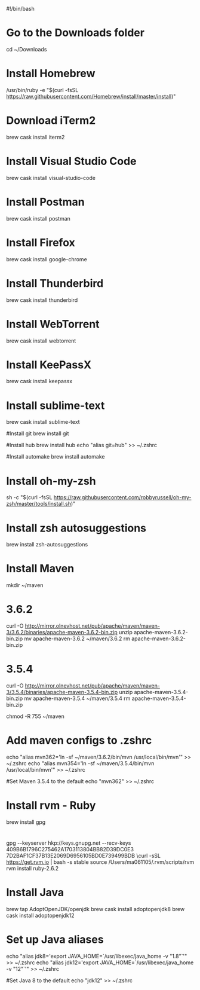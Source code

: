 #!/bin/bash

# Go to the Downloads folder
cd ~/Downloads

# Install Homebrew
/usr/bin/ruby -e "$(curl -fsSL https://raw.githubusercontent.com/Homebrew/install/master/install)"

# Download iTerm2
brew cask install iterm2

# Install Visual Studio Code
brew cask install visual-studio-code

# Install Postman
brew cask install postman

# Install Firefox
brew cask install google-chrome

# Install Thunderbird
brew cask install thunderbird

# Install WebTorrent
brew cask install webtorrent

# Install KeePassX
brew cask install keepassx

# Install sublime-text
brew cask install sublime-text

#Install git
brew install git

#Install hub
brew install hub
echo "alias git=hub" >> ~/.zshrc

#Install automake
brew install automake

# Install oh-my-zsh
sh -c "$(curl -fsSL https://raw.githubusercontent.com/robbyrussell/oh-my-zsh/master/tools/install.sh)"

# Install zsh autosuggestions
brew install zsh-autosuggestions

# Install Maven
mkdir ~/maven

# 3.6.2
curl -O http://mirror.olnevhost.net/pub/apache/maven/maven-3/3.6.2/binaries/apache-maven-3.6.2-bin.zip
unzip apache-maven-3.6.2-bin.zip
mv apache-maven-3.6.2 ~/maven/3.6.2
rm apache-maven-3.6.2-bin.zip

# 3.5.4
curl -O http://mirror.olnevhost.net/pub/apache/maven/maven-3/3.5.4/binaries/apache-maven-3.5.4-bin.zip
unzip apache-maven-3.5.4-bin.zip
mv apache-maven-3.5.4 ~/maven/3.5.4
rm apache-maven-3.5.4-bin.zip

chmod -R 755 ~/maven

# Add maven configs to .zshrc
echo "alias mvn362='ln -sf ~/maven/3.6.2/bin/mvn /usr/local/bin/mvn'" >> ~/.zshrc
echo "alias mvn354='ln -sf ~/maven/3.5.4/bin/mvn /usr/local/bin/mvn'" >> ~/.zshrc

#Set Maven 3.5.4 to the default
echo "mvn362" >> ~/.zshrc

# Install rvm - Ruby
brew install gpg
#
gpg --keyserver hkp://keys.gnupg.net --recv-keys 409B6B1796C275462A1703113804BB82D39DC0E3 7D2BAF1CF37B13E2069D6956105BD0E739499BDB
\curl -sSL https://get.rvm.io | bash -s stable
source /Users/ma061105/.rvm/scripts/rvm
rvm install ruby-2.6.2

# Install Java 
brew tap AdoptOpenJDK/openjdk
brew cask install adoptopenjdk8
brew cask install adoptopenjdk12

# Set up Java aliases
echo "alias jdk8='export JAVA_HOME=\`/usr/libexec/java_home -v \"1.8\"\`'" >> ~/.zshrc
echo "alias jdk12='export JAVA_HOME=\`/usr/libexec/java_home -v \"12\"\`'" >> ~/.zshrc

#Set Java 8 to the default
echo "jdk12" >> ~/.zshrc
